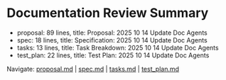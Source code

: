 # Documentation Review Summary

- proposal: 89 lines, title: Proposal: 2025 10 14 Update Doc Agents
- spec: 18 lines, title: Specification: 2025 10 14 Update Doc Agents
- tasks: 13 lines, title: Task Breakdown: 2025 10 14 Update Doc Agents
- test_plan: 22 lines, title: Test Plan: 2025 10 14 Update Doc Agents

Navigate: [proposal.md](./proposal.md) | [spec.md](./spec.md) | [tasks.md](./tasks.md) | [test_plan.md](./test_plan.md)
